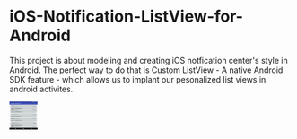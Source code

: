 # iOS-Notification-ListView-for-Android
This project is about modeling and creating iOS notfication center's style in Android. The perfect way to do that is Custom ListView - A native Android SDK feature - which allows us to implant our pesonalized list views in android activites.

<img src="https://github.com/amir78fa/iOS-Notification-ListView-for-Android/blob/master/Screenshot_1536476912.png" style="width: 50px; height: 50px;"/>
